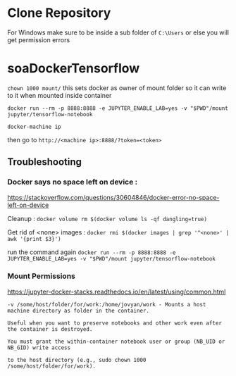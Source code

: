 # Clone Repository

For Windows make sure to be inside a sub folder of `C:\Users` or else you will get permission errors

# soaDockerTensorflow

`chown 1000 mount/` this sets docker as owner of mount folder so it can write to it when mounted inside container

`docker run --rm -p 8888:8888 -e JUPYTER_ENABLE_LAB=yes -v "$PWD"/mount jupyter/tensorflow-notebook`

`docker-machine ip` 

then go to `http://<machine ip>:8888/?token=<token>`

## Troubleshooting

### Docker says no space left on device :

https://stackoverflow.com/questions/30604846/docker-error-no-space-left-on-device

Cleanup : `docker volume rm $(docker volume ls -qf dangling=true)`

Get rid of \<none\> images : `docker rmi $(docker images | grep '^<none>' | awk '{print $3}')`

run the command again `docker run --rm -p 8888:8888 -e JUPYTER_ENABLE_LAB=yes -v "$PWD"/mount jupyter/tensorflow-notebook`

### Mount Permissions

https://jupyter-docker-stacks.readthedocs.io/en/latest/using/common.html


```
-v /some/host/folder/for/work:/home/jovyan/work - Mounts a host machine directory as folder in the container.

Useful when you want to preserve notebooks and other work even after the container is destroyed.

You must grant the within-container notebook user or group (NB_UID or NB_GID) write access 

to the host directory (e.g., sudo chown 1000 /some/host/folder/for/work).
```
